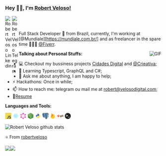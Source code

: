 ### Hey 👋🏽, I'm [Robert Veloso!](https://robertveloso.com) 

<a href="https://www.linkedin.com/in/robertveloso/">
  <img align="left" alt="Robert Veloso Linkedin" width="22px" src="https://cdn.jsdelivr.net/npm/simple-icons@v3/icons/linkedin.svg" />
</a>
<a href="https://t.me/robertveloso">
  <img align="left" alt="Robert Veloso Telegram" width="22px" src="https://cdn.jsdelivr.net/npm/simple-icons@v3/icons/telegram.svg" />
</a>

<br />
<br />

Full Stack Developer 🚀 from Brazil, currently, I'm working at [@Mundiale][https://mundiale.com.br/] and as freelancer in the spare time 👨🏽‍💻 [@Fiverr](https://www.fiverr.com/crieativa).

<img align="right" alt="GIF" src="https://media.giphy.com/media/836HiJc7pgzy8iNXCn/giphy.gif" />
  
**Talking about Personal Stuffs:**

- 💻 Checkout my bussiness projects [Cidades Digital](https://cidadesdigital.com/) and [@Crieativa](https://crieativa.com/);
- 🌱 Learning Typescript, GraphQL and C#; 
- 💬 Ask me about anything, I am happy to help;
- ⚡️ Hackathons: Once in while;
- 📫 How to reach me: telegram ou mail me at robert@velosodigital.com;
- 📝[Resume](https://drive.google.com/file/d/1AavWIBoVNbwOhTunzQaWekFV2h0_yI4d/view?usp=sharing)

**Languages and Tools:**  

<code><img height="20" src="https://raw.githubusercontent.com/github/explore/80688e429a7d4ef2fca1e82350fe8e3517d3494d/topics/javascript/javascript.png"></code>
<code><img height="20" src="https://raw.githubusercontent.com/github/explore/80688e429a7d4ef2fca1e82350fe8e3517d3494d/topics/react/react.png"></code>
<code><img height="20" src="https://raw.githubusercontent.com/github/explore/5c058a388828bb5fde0bcafd4bc867b5bb3f26f3/topics/graphql/graphql.png"></code>
<code><img height="20" src="https://raw.githubusercontent.com/github/explore/80688e429a7d4ef2fca1e82350fe8e3517d3494d/topics/nodejs/nodejs.png"></code>
<code><img height="20" src="https://raw.githubusercontent.com/github/explore/80688e429a7d4ef2fca1e82350fe8e3517d3494d/topics/python/python.png"></code>
<code><img height="20" src="https://raw.githubusercontent.com/github/explore/80688e429a7d4ef2fca1e82350fe8e3517d3494d/topics/postgresql/postgresql.png"></code>
<code><img height="20" src="https://raw.githubusercontent.com/github/explore/80688e429a7d4ef2fca1e82350fe8e3517d3494d/topics/firebase/firebase.png"></code>
<code><img height="20" src="https://raw.githubusercontent.com/github/explore/80688e429a7d4ef2fca1e82350fe8e3517d3494d/topics/git/git.png"></code>
<code><img height="20" src="https://raw.githubusercontent.com/github/explore/80688e429a7d4ef2fca1e82350fe8e3517d3494d/topics/terminal/terminal.png"></code>



![Robert Veloso github stats](https://github-readme-stats.vercel.app/api?username=robertveloso&show_icons=true&hide_border=true)

⭐️ From [robertveloso](https://github.com/robertveloso)


<a href="https://github.com/robertveloso/americanas-meu-ticket">
  <img align="left" src="https://github-readme-stats.vercel.app/api/pin/?username=robertveloso&repo=americanas-meu-ticket" />
</a>

<a href="https://github.com/robertveloso/fastfeet">
  <img align="left" src="https://github-readme-stats.vercel.app/api/pin/?username=robertveloso&repo=fastfeet" />
</a>


